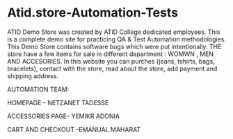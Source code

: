 # Atid.store-Automation-Tests

ATID Demo Store was created by ATID College dedicated employees. 
This is a complete demo site for practicing QA & Test Automation methodologies.  
This Demo Store contains software bugs which were put intentionally.
THE store have a few items for sale in different department : WOMWN , MEN AND ACCESORIES.
In this website you can purches (jeans, tshirts, bags, bracelets), contact with the store, read about the store,
add payment and shipping address.
  

AUTOMATION TEAM:

HOMEPAGE - NETZANET TADESSE

ACCESSORIES PAGE- YEMIKR ADONIA

CART AND CHECKOUT -EMANUAL MAHARAT



 

